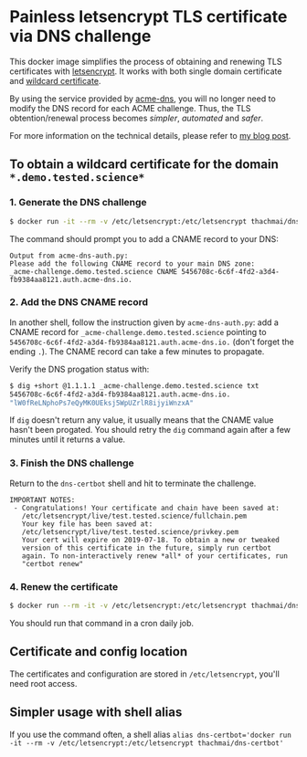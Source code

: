 # Painless letsencrypt TLS certificate via DNS challenge

This docker image simplifies the process of obtaining and renewing TLS certificates with [letsencrypt](https://letsencrypt.org). It works with both single domain certificate and [wildcard certificate](https://en.wikipedia.org/wiki/Wildcard_certificate).

By using the service provided by [acme-dns](https://github.com/joohoi/acme-dns), you will no longer need to modify the DNS record for each ACME challenge. Thus, the TLS obtention/renewal process becomes *simpler*, *automated* and *safer*.

For more information on the technical details, please refer to [my blog post](https://www.thachmai.info/2019/04/18/painless-letsencrypt-wildcard/).

## To obtain a wildcard certificate for the domain `*.demo.tested.science*`
### 1. Generate the DNS challenge
```bash
$ docker run -it --rm -v /etc/letsencrypt:/etc/letsencrypt thachmai/dns-certbot certonly -d '*.demo.tested.science'
```
The command should prompt you to add a CNAME record to your DNS:
```
Output from acme-dns-auth.py:
Please add the following CNAME record to your main DNS zone:
_acme-challenge.demo.tested.science CNAME 5456708c-6c6f-4fd2-a3d4-fb9384aa8121.auth.acme-dns.io.
```

### 2. Add the DNS CNAME record
In another shell, follow the instruction given by `acme-dns-auth.py`: add a CNAME record for `_acme-challenge.demo.tested.science` pointing to `5456708c-6c6f-4fd2-a3d4-fb9384aa8121.auth.acme-dns.io.` (don't forget the ending `.`). The CNAME record can take a few minutes to propagate.

Verify the DNS progation status with:
```bash
$ dig +short @1.1.1.1 _acme-challenge.demo.tested.science txt
5456708c-6c6f-4fd2-a3d4-fb9384aa8121.auth.acme-dns.io.
"lW0fReLNphoPs7eQyMK0UEksj5WpUZrlR8ijyiWnzxA"
```
If `dig` doesn't return any value, it usually means that the CNAME value hasn't been progated. You should retry the `dig` command again after a few minutes until it returns a value.

### 3. Finish the DNS challenge
Return to the `dns-certbot` shell and hit <ENTER> to terminate the challenge.
```
IMPORTANT NOTES:
 - Congratulations! Your certificate and chain have been saved at:
   /etc/letsencrypt/live/test.tested.science/fullchain.pem
   Your key file has been saved at:
   /etc/letsencrypt/live/test.tested.science/privkey.pem
   Your cert will expire on 2019-07-18. To obtain a new or tweaked
   version of this certificate in the future, simply run certbot
   again. To non-interactively renew *all* of your certificates, run
   "certbot renew"
```

### 4. Renew the certificate
```bash
$ docker run --rm -it -v /etc/letsencrypt:/etc/letsencrypt thachmai/dns-certbot renew
```
You should run that command in a cron daily job.

## Certificate and config location
The certificates and configuration are stored in `/etc/letsencrypt`, you'll need root access.


## Simpler usage with shell alias
If you use the command often, a shell alias 
`alias dns-certbot='docker run -it --rm -v /etc/letsencrypt:/etc/letsencrypt thachmai/dns-certbot'`
